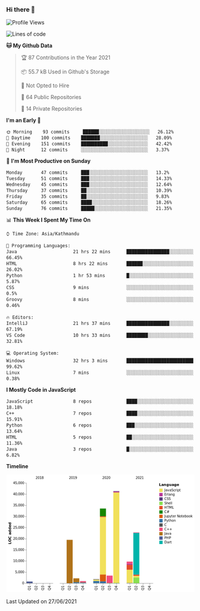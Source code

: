 ### Hi there 👋


<!--START_SECTION:waka-->
![Profile Views](http://img.shields.io/badge/Profile%20Views-0-blue)

![Lines of code](https://img.shields.io/badge/From%20Hello%20World%20I%27ve%20Written-136507%20lines%20of%20code-blue)

**🐱 My Github Data** 

> 🏆 87 Contributions in the Year 2021
 > 
> 📦 55.7 kB Used in Github's Storage 
 > 
> 🚫 Not Opted to Hire
 > 
> 📜 64 Public Repositories 
 > 
> 🔑 14 Private Repositories  
 > 
**I'm an Early 🐤** 

```text
🌞 Morning    93 commits     ██████░░░░░░░░░░░░░░░░░░░   26.12% 
🌆 Daytime    100 commits    ███████░░░░░░░░░░░░░░░░░░   28.09% 
🌃 Evening    151 commits    ██████████░░░░░░░░░░░░░░░   42.42% 
🌙 Night      12 commits     ░░░░░░░░░░░░░░░░░░░░░░░░░   3.37%

```
📅 **I'm Most Productive on Sunday** 

```text
Monday       47 commits     ███░░░░░░░░░░░░░░░░░░░░░░   13.2% 
Tuesday      51 commits     ███░░░░░░░░░░░░░░░░░░░░░░   14.33% 
Wednesday    45 commits     ███░░░░░░░░░░░░░░░░░░░░░░   12.64% 
Thursday     37 commits     ██░░░░░░░░░░░░░░░░░░░░░░░   10.39% 
Friday       35 commits     ██░░░░░░░░░░░░░░░░░░░░░░░   9.83% 
Saturday     65 commits     ████░░░░░░░░░░░░░░░░░░░░░   18.26% 
Sunday       76 commits     █████░░░░░░░░░░░░░░░░░░░░   21.35%

```


📊 **This Week I Spent My Time On** 

```text
⌚︎ Time Zone: Asia/Kathmandu

💬 Programming Languages: 
Java                     21 hrs 22 mins      ████████████████░░░░░░░░░   66.45% 
HTML                     8 hrs 22 mins       ██████░░░░░░░░░░░░░░░░░░░   26.02% 
Python                   1 hr 53 mins        █░░░░░░░░░░░░░░░░░░░░░░░░   5.87% 
CSS                      9 mins              ░░░░░░░░░░░░░░░░░░░░░░░░░   0.5% 
Groovy                   8 mins              ░░░░░░░░░░░░░░░░░░░░░░░░░   0.46%

🔥 Editors: 
IntelliJ                 21 hrs 37 mins      ████████████████░░░░░░░░░   67.19% 
VS Code                  10 hrs 33 mins      ████████░░░░░░░░░░░░░░░░░   32.81%

💻 Operating System: 
Windows                  32 hrs 3 mins       █████████████████████████   99.62% 
Linux                    7 mins              ░░░░░░░░░░░░░░░░░░░░░░░░░   0.38%

```

**I Mostly Code in JavaScript** 

```text
JavaScript               8 repos             ████░░░░░░░░░░░░░░░░░░░░░   18.18% 
C++                      7 repos             ████░░░░░░░░░░░░░░░░░░░░░   15.91% 
Python                   6 repos             ███░░░░░░░░░░░░░░░░░░░░░░   13.64% 
HTML                     5 repos             ██░░░░░░░░░░░░░░░░░░░░░░░   11.36% 
Java                     3 repos             █░░░░░░░░░░░░░░░░░░░░░░░░   6.82%

```


**Timeline**

![Chart not found](https://raw.githubusercontent.com/voidash/voidash/main/charts/bar_graph.png) 


 Last Updated on 27/06/2021
<!--END_SECTION:waka-->


<!--
**voidash/voidash** is a ✨ _special_ ✨ repository because its `README.md` (this file) appears on your GitHub profile.

Here are some ideas to get you started:

- 🔭 I’m currently working on ...
- 🌱 I’m currently learning ...
- 👯 I’m looking to collaborate on ...
- 🤔 I’m looking for help with ...
- 💬 Ask me about ...
- 📫 How to reach me: ...
- 😄 Pronouns: ...
- ⚡ Fun fact: ...
-->
